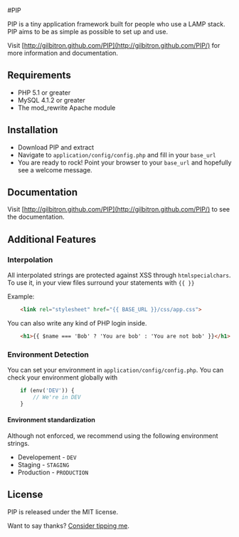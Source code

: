 #PIP

PIP is a tiny application framework built for people who use a LAMP stack. PIP aims to be as simple as possible to set up and use.

Visit [http://gilbitron.github.com/PIP](http://gilbitron.github.com/PIP/) for more information and documentation.

## Requirements

* PHP 5.1 or greater
* MySQL 4.1.2 or greater
* The mod_rewrite Apache module

## Installation

* Download PIP and extract
* Navigate to `application/config/config.php` and fill in your `base_url`
* You are ready to rock! Point your browser to your `base_url` and hopefully see a welcome message.

## Documentation

Visit [http://gilbitron.github.com/PIP](http://gilbitron.github.com/PIP/) to see the documentation.

## Additional Features

### Interpolation
All interpolated strings are protected against XSS through `htmlspecialchars`.
To use it, in your view files surround your statements with `{{ }}`

Example:
```HTML
    <link rel="stylesheet" href="{{ BASE_URL }}/css/app.css">
```

You can also write any kind of PHP login inside.
```HTML
    <h1>{{ $name === 'Bob' ? 'You are bob' : 'You are not bob' }}</h1>
```

### Environment Detection
You can set your environment in `application/config/config.php`.
You can check your environment globally with
```PHP
    if (env('DEV')) {
        // We're in DEV
    }
```

#### Environment standardization
Although not enforced, we recommend using the following environment strings.
* Developement - `DEV`
* Staging - `STAGING`
* Production - `PRODUCTION`

## License

PIP is released under the MIT license.

Want to say thanks? [Consider tipping me](https://www.gittip.com/gilbitron).
